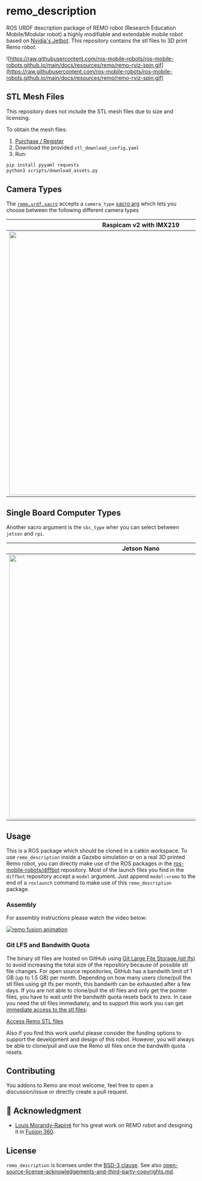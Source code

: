 # remo_description

ROS URDF description package of REMO robot (Research Education Mobile/Modular robot) a highly modifiable and extendable mobile robot based on [Nvidia's Jetbot](https://github.com/NVIDIA-AI-IOT/jetbot). This repository contains the stl files to 3D print Remo robot.

![https://raw.githubusercontent.com/ros-mobile-robots/ros-mobile-robots.github.io/main/docs/resources/remo/remo-rviz-spin.gif](https://raw.githubusercontent.com/ros-mobile-robots/ros-mobile-robots.github.io/main/docs/resources/remo/remo-rviz-spin.gif)

## STL Mesh Files

This repository does not include the STL mesh files due to size and licensing.

To obtain the mesh files:

1. [Purchase / Register](https://fjp.gumroad.com/l/GnMpU)
2. Download the provided `stl_download_config.yaml`
3. Run:

```bash
pip install pyyaml requests
python3 scripts/download_assets.py
```

## Camera Types

The [`remo.urdf.xacro`](urdf/remo.urdf.xacro) accepts a `camera_type`
[xacro arg](http://wiki.ros.org/xacro#Rospack_commands) which lets you choose between the following different camera types

| Raspicam v2 with IMX219 | OAK-1 | OAK-D |
|:-----------------------:|:-----:|:-----:|
| [<img src="https://raw.githubusercontent.com/ros-mobile-robots/ros-mobile-robots.github.io/main/docs/resources/remo/camera_types/raspi-cam.png" width="700">](https://raw.githubusercontent.com/ros-mobile-robots/ros-mobile-robots.github.io/main/docs/resources/remo/camera_types/raspi-cam.png) | [<img src="https://raw.githubusercontent.com/ros-mobile-robots/ros-mobile-robots.github.io/main/docs/resources/remo/camera_types/oak-1.png" width="700">](https://raw.githubusercontent.com/ros-mobile-robots/ros-mobile-robots.github.io/main/docs/resources/remo/camera_types/oak-1.png) | [<img src="https://raw.githubusercontent.com/ros-mobile-robots/ros-mobile-robots.github.io/main/docs/resources/remo/camera_types/oak-d.png" width="700">](https://raw.githubusercontent.com/ros-mobile-robots/ros-mobile-robots.github.io/main/docs/resources/remo/camera_types/oak-d.png) |

## Single Board Computer Types

Another xacro argument is the `sbc_type` wher you can select between `jetson` and `rpi`.

| Jetson Nano | Raspberry Pi 4 B |
|:-----------------------:|:-----:|
| [<img src="https://raw.githubusercontent.com/ros-mobile-robots/ros-mobile-robots.github.io/main/docs/resources/remo/sbc_types/jetson-nano.png" width="700">](https://raw.githubusercontent.com/ros-mobile-robots/ros-mobile-robots.github.io/main/docs/resources/remo/sbc_types/jetson-nano.png) | [<img src="https://raw.githubusercontent.com/ros-mobile-robots/ros-mobile-robots.github.io/main/docs/resources/remo/sbc_types/raspi.png" width="700">](https://raw.githubusercontent.com/ros-mobile-robots/ros-mobile-robots.github.io/main/docs/resources/remo/sbc_types/raspi.png) |


## Usage

This is a ROS package which should be cloned in a catkin workspace.
To use `remo_description` inside a Gazebo simulation or on a real 3D printed Remo robot, you can directly make use of the ROS packages in the 
[ros-mobile-robots/diffbot](https://github.com/ros-mobile-robots/diffbot) repository. 
Most of the launch files you find in the `diffbot` repository
accept a `model` argument. Just append `model:=remo` to the end of a `roslaunch` command to make use of this `remo_description` package.

### Assembly

For assembly instructions please watch the video below:

[![remo fusion animation](https://raw.githubusercontent.com/ros-mobile-robots/ros-mobile-robots.github.io/main/docs/resources/remo/remo_fusion_animation.gif)](https://youtu.be/6aAEbtfVbAk)

### Git LFS and Bandwith Quota

The binary stl files are hosted on GitHub using [Git Large File Storage (git lfs)](https://git-lfs.github.com/) 
to avoid increasing the total size of the repository because of possible stl file changes.
For open source repositories, GitHub has a bandwith limit of 1 GB (up to 1.5 GB) per month. 
Depending on how many users clone/pull the stl files using git lfs per month, this bandwith can be exhausted after a few days. 
If you are not able to clone/pull the stl files and only get the pointer files, you have to wait until the bandwith quota resets back to zero. 
In case you need the stl files immediately, and to support this work you can get [immediate access to the stl files](https://gumroad.com/l/GnMpU?wanted=true):

<a class="gumroad-button" href="https://gumroad.com/l/GnMpU?wanted=true" data-gumroad-single-product="true">Access Remo STL files</a>

Also if you find this work useful please consider the funding options to support the development and design of this robot.
However, you will always be able to clone/pull and use the Remo stl files once the bandwith quota resets.


## Contributing

You addons to Remo are most welcome, feel free to open a discussion/issue or directly create a pull request.

## :handshake: Acknowledgment

- [Louis Morandy-Rapiné](https://louisrapine.com/) for his great work on REMO robot and designing it in [Fusion 360](https://www.autodesk.com/products/fusion-360/overview).


## License

`remo_description` is licenses under the [BSD-3 clause](./LICENSE).
See also [open-source-license-acknowledgements-and-third-party-copyrights.md](open-source-license-acknowledgements-and-third-party-copyrights.md).
